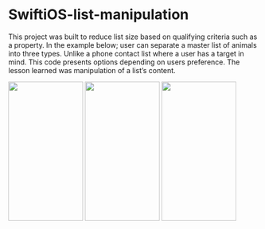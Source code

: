 # SwiftiOS-list-manipulation
This project was built to reduce list size based on qualifying criteria such as a property. In the example below; user can separate a master list of animals into three types. 
Unlike a phone contact list where a user has a target in mind. This code presents options depending on users preference. 
The lesson learned was manipulation of a list’s content. 

<img src= "https://user-images.githubusercontent.com/73205734/140003598-b4a02689-6939-4c80-bf9a-8b3610bbf321.png" width="150" height="280"> <img src= "https://user-images.githubusercontent.com/73205734/140003695-7d913cd2-1901-42bb-855f-3cdcd82a9708.png" width="150" height="280"> <img src= "https://user-images.githubusercontent.com/73205734/140004446-7b81215c-c9b0-42b8-a4c7-e6aec8d2b9e7.png" width="150" height="280"> 
